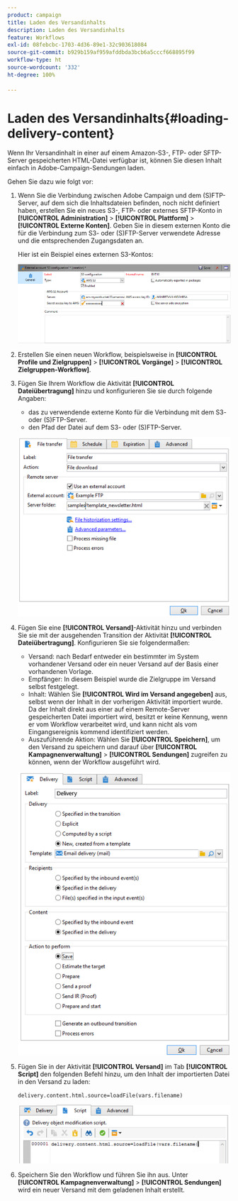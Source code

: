 ```yaml
---
product: campaign
title: Laden des Versandinhalts
description: Laden des Versandinhalts
feature: Workflows
exl-id: 08febcbc-1703-4d36-89e1-32c903618084
source-git-commit: b929b159af959afddbda3bcb6a5cccf668895f99
workflow-type: ht
source-wordcount: '332'
ht-degree: 100%

---
```


# Laden des Versandinhalts{#loading-delivery-content}

Wenn Ihr Versandinhalt in einer auf einem Amazon-S3-, FTP- oder SFTP-Server gespeicherten HTML-Datei verfügbar ist, können Sie diesen Inhalt einfach in Adobe-Campaign-Sendungen laden.

Gehen Sie dazu wie folgt vor:

1. Wenn Sie die Verbindung zwischen Adobe Campaign und dem (S)FTP-Server, auf dem sich die Inhaltsdateien befinden, noch nicht definiert haben, erstellen Sie ein neues S3-, FTP- oder externes SFTP-Konto in **[!UICONTROL Administration]** > **[!UICONTROL Plattform]** > **[!UICONTROL Externe Konten]**. Geben Sie in diesem externen Konto die für die Verbindung zum S3- oder (S)FTP-Server verwendete Adresse und die entsprechenden Zugangsdaten an.

   Hier ist ein Beispiel eines externen S3-Kontos:

   ![](assets/delivery_loadcontent_filetransfertexamples3.png)

1. Erstellen Sie einen neuen Workflow, beispielsweise in **[!UICONTROL Profile und Zielgruppen]** > **[!UICONTROL Vorgänge]** > **[!UICONTROL Zielgruppen-Workflow]**.
1. Fügen Sie Ihrem Workflow die Aktivität **[!UICONTROL Dateiübertragung]** hinzu und konfigurieren Sie sie durch folgende Angaben:

   * das zu verwendende externe Konto für die Verbindung mit dem S3- oder (S)FTP-Server.
   * den Pfad der Datei auf dem S3- oder (S)FTP-Server.

   ![](assets/delivery_loadcontent_filetransfertexample.png)

1. Fügen Sie eine **[!UICONTROL Versand]**-Aktivität hinzu und verbinden Sie sie mit der ausgehenden Transition der Aktivität **[!UICONTROL Dateiübertragung]**. Konfigurieren Sie sie folgendermaßen:

   * Versand: nach Bedarf entweder ein bestimmter im System vorhandener Versand oder ein neuer Versand auf der Basis einer vorhandenen Vorlage.
   * Empfänger: In diesem Beispiel wurde die Zielgruppe im Versand selbst festgelegt.
   * Inhalt: Wählen Sie **[!UICONTROL Wird im Versand angegeben]** aus, selbst wenn der Inhalt in der vorherigen Aktivität importiert wurde. Da der Inhalt direkt aus einer auf einem Remote-Server gespeicherten Datei importiert wird, besitzt er keine Kennung, wenn er vom Workflow verarbeitet wird, und kann nicht als vom Eingangsereignis kommend identifiziert werden.
   * Auszuführende Aktion: Wählen Sie **[!UICONTROL Speichern]**, um den Versand zu speichern und darauf über **[!UICONTROL Kampagnenverwaltung]** > **[!UICONTROL Sendungen]** zugreifen zu können, wenn der Workflow ausgeführt wird.

   ![](assets/delivery_loadcontent_activityexample.png)

1. Fügen Sie in der Aktivität **[!UICONTROL Versand]** im Tab **[!UICONTROL Script]** den folgenden Befehl hinzu, um den Inhalt der importierten Datei in den Versand zu laden:

   ```
   delivery.content.html.source=loadFile(vars.filename)
   ```

   ![](assets/delivery_loadcontent_script.png)

1. Speichern Sie den Workflow und führen Sie ihn aus. Unter **[!UICONTROL Kampagnenverwaltung]** > **[!UICONTROL Sendungen]** wird ein neuer Versand mit dem geladenen Inhalt erstellt.

